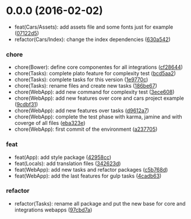 <a name="0.0.0"></a>
# 0.0.0 (2016-02-02)


* feat(Cars/Assets): add assets file and some fonts just for example ([07122d5](https://github.com/rpinaa/environment-cars/commit/07122d5))
* refactor(Cars/Index): change the index dependencies ([630a542](https://github.com/rpinaa/environment-cars/commit/630a542))

### chore

* chore(Bower): define core componentes for all integrations ([cf28644](https://github.com/rpinaa/environment-cars/commit/cf28644))
* chore(Tasks): complete plato feature for complexity test ([bcd5aa2](https://github.com/rpinaa/environment-cars/commit/bcd5aa2))
* chore(Tasks): complete tasks for this version ([1e9770c](https://github.com/rpinaa/environment-cars/commit/1e9770c))
* chore(Tasks): rename files and create new tasks ([186be67](https://github.com/rpinaa/environment-cars/commit/186be67))
* chore(WebApp): add new command for complexity test ([3ece608](https://github.com/rpinaa/environment-cars/commit/3ece608))
* chore(WebApp): add new features over core and cars project example ([9cdbf31](https://github.com/rpinaa/environment-cars/commit/9cdbf31))
* chore(WebApp): add new features over tasks ([d9612a7](https://github.com/rpinaa/environment-cars/commit/d9612a7))
* chore(WebApp): complete the test phase with karma, jamine and with coverge of all files ([eba323e](https://github.com/rpinaa/environment-cars/commit/eba323e))
* chore(WebApp): first commit of the environment ([a237705](https://github.com/rpinaa/environment-cars/commit/a237705))

### feat

* feat(App): add style package ([42958cc](https://github.com/rpinaa/environment-cars/commit/42958cc))
* feat(Locals): add translation files ([342623d](https://github.com/rpinaa/environment-cars/commit/342623d))
* feat(WebApp): add new tasks and refactor packages ([c5b768d](https://github.com/rpinaa/environment-cars/commit/c5b768d))
* feat(WebApp): add the last features for gulp tasks ([4cadb63](https://github.com/rpinaa/environment-cars/commit/4cadb63))

### refactor

* refactor(Tasks): rename all package and put the new base for core and integrations webapps ([97cbd7a](https://github.com/rpinaa/environment-cars/commit/97cbd7a))



